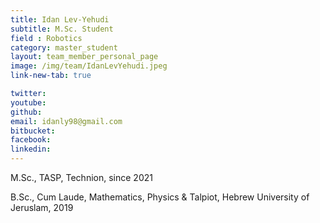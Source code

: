 ```yaml
---
title: Idan Lev-Yehudi
subtitle: M.Sc. Student
field : Robotics
category: master_student
layout: team_member_personal_page
image: /img/team/IdanLevYehudi.jpeg
link-new-tab: true

twitter: 
youtube: 
github: 
email: idanly98@gmail.com
bitbucket: 
facebook: 
linkedin: 
---
```


M.Sc., TASP, Technion, since 2021

B.Sc., Cum Laude, Mathematics, Physics & Talpiot, Hebrew University of Jeruslam, 2019


<!-- {% bibliography --query @*[year=2023] --group_by none %}
{% bibliography -q @*[c ~= {{ V. Indelman }}] %}
{% bibliography --sort authors %} -->
